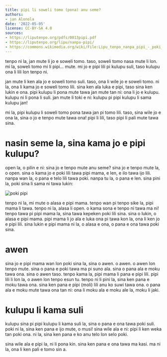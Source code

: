 ```yaml
---
title: pipi li soweli tomo (pona) anu seme?
authors:
- jan Alonola
date: '2022-05-05'
license: CC-BY-SA 4.0
sources:
- https://liputenpo.org/pdfs/0013pipi.pdf
- https://liputenpo.org/lipu/nanpa-pipi/
- https://commons.wikimedia.org/wiki/File:Lipu_tenpo_nanpa_pipi_-_poki_pipi.png
---
```


tenpo ni la, jan mute li jo e soweli tomo. taso, soweli tomo nasa mute li lon. mi la, soweli tomo mi li pipi… mute. mi jo e pipi lili pi kulupu suli, taso kulupu ona li lili lon tenpo ni.

jan mute li ken ala jo e soweli tomo suli. taso, ona li wile jo e soweli tomo. ni la, ona li kama jo e soweli tomo lili. sina ken ala luka e pipi, taso sina ken lukin e ona. pipi kulupu li pona mute tawa jan mute tan ni: ona li jo e kulupu. kulupu ni li pona li suli. jan mute li toki e ni: kulupu pi pipi kulupu li sama kulupu jan!

mi la, pipi kulupu li soweli tomo pona tawa jan pi tomo lili. taso, sina wile jo e ona la, sina o jo e tenpo mute tawa ona! pipi li lili, taso pipi li pali mute tawa sina.

# nasin seme la, sina kama jo e pipi kulupu?

open la, o pilin e ni: sina jo e tenpo mute anu seme? sina jo e tenpo mute la, o open. sina o kama jo e poki lili tawa pipi mama, e len, e ilo tawa ijo lili. nanpa wan la, o pana e telo lili tawa poki. nanpa tu la, o pana e len. sina pini la, poki sina li sama ni tawa lukin:

![poki pipi](https://upload.wikimedia.org/wikipedia/commons/6/6b/Lipu_tenpo_nanpa_pipi_-_poki_pipi.png)

tenpo ni la, mi mute o alasa e pipi mama. tenpo wan pi tenpo sike la, pipi mama li tawa. tenpo ni la, alasa li open. o kama sona e tenpo ni tawa ma ni! tenpo tawa pi pipi mama la, sina tawa kepeken poki lili sina. sina o lukin, o alasa e pipi mama. pipi mama li jo ala e luka ona pi tawa kon la, ona li ken jo e pipi lili. sina lukin e pipi mama ni la, o alasa e ona, o pana e ona tawa poki sina.

# awen

sina jo e pipi mama wan lon poki sina la, sina o awen. o awen. o awen lon tenpo mute. sina o pana e poki tawa ma pi suno ala. sina o pana ala e moku tawa ona. sina o awen taso. tenpo kama la, pipi mama li pana e pipi lili. pipi lili li lon la, o awen lon tenpo esun tu. tenpo ni li pini la, sina ken pana e moku tawa ona. sina ken pana e pipi (moli) lili anu ko suwi tawa ona. o pana ala e moku mute tawa ona tan ni: ona li moku ala e moku ale la, moku li jaki.

# kulupu li kama suli

kulupu sina pi pipi kulupu li kama suli la, sina o pana e ona tawa poki suli. poki ni la, sina ken pana e ijo mute, o musi! sina wile ala e ni: pipi li ken weka tan poki ona. ni la, sina ken pana e ko anu telo lon selo poki.

sina wile ala e pipi la, ni li pona kin. sina ken pana e ona tawa ma kasi. ma ni la, ona li ken pali e tomo sin a.